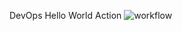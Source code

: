 DevOps
Hello World Action
![workflow](https://github.com/Daniel109012/lab/actions/workflows/main.yml/badge.svg)